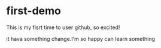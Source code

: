 # first-demo
This is my fisrt time to user github, so excited!

it hava something change.I'm so happy can learn something

